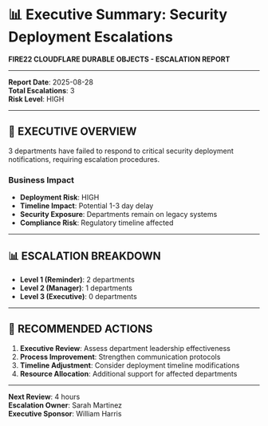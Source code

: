 # 📊 Executive Summary: Security Deployment Escalations
**FIRE22 CLOUDFLARE DURABLE OBJECTS - ESCALATION REPORT**

---

**Report Date**: 2025-08-28  
**Total Escalations**: 3  
**Risk Level**: HIGH  

---

## 🎯 **EXECUTIVE OVERVIEW**

3 departments have failed to respond to critical security deployment notifications, requiring escalation procedures.

### **Business Impact**
- **Deployment Risk**: HIGH
- **Timeline Impact**: Potential 1-3 day delay
- **Security Exposure**: Departments remain on legacy systems
- **Compliance Risk**: Regulatory timeline affected

---

## 📊 **ESCALATION BREAKDOWN**

- **Level 1 (Reminder)**: 2 departments
- **Level 2 (Manager)**: 1 departments  
- **Level 3 (Executive)**: 0 departments

---

## 🎯 **RECOMMENDED ACTIONS**

1. **Executive Review**: Assess department leadership effectiveness
2. **Process Improvement**: Strengthen communication protocols
3. **Timeline Adjustment**: Consider deployment timeline modifications
4. **Resource Allocation**: Additional support for affected departments

---

**Next Review**: 4 hours  
**Escalation Owner**: Sarah Martinez  
**Executive Sponsor**: William Harris